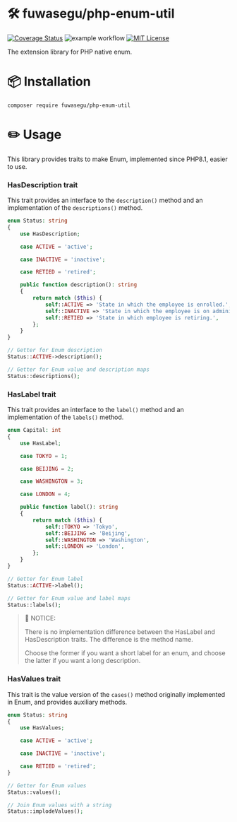 # 🛠 fuwasegu/php-enum-util
[![Coverage Status](https://coveralls.io/repos/github/fuwasegu/php-enum-util/badge.svg?branch=master)](https://coveralls.io/github/fuwasegu/php-enum-util?branch=master)
![example workflow](https://github.com/fuwasegu/php-enum-util/actions/workflows/ci.yml/badge.svg)
[![MIT License](http://img.shields.io/badge/license-MIT-blue.svg?style=flat)](LICENSE)

The extension library for PHP native enum.

# 📦 Installation
```shell
composer require fuwasegu/php-enum-util
```

# ✏️ Usage
This library provides traits to make Enum, implemented since PHP8.1, easier to use.

### HasDescription trait
This trait provides an interface to the `description()` method and an implementation of the `descriptions()` method.

```php
enum Status: string
{
    use HasDescription;

    case ACTIVE = 'active';

    case INACTIVE = 'inactive';

    case RETIED = 'retired';

    public function description(): string
    {
        return match ($this) {
            self::ACTIVE => 'State in which the employee is enrolled.',
            self::INACTIVE => 'State in which the employee is on administrative leave.',
            self::RETIED => 'State in which employee is retiring.',
        };
    }
}
```

```php
// Getter for Enum description
Status::ACTIVE->description();

// Getter for Enum value and description maps
Status::descriptions();
```

### HasLabel trait
This trait provides an interface to the `label()` method and an implementation of the `labels()` method.

```php
enum Capital: int
{
    use HasLabel;

    case TOKYO = 1;

    case BEIJING = 2;

    case WASHINGTON = 3;

    case LONDON = 4;

    public function label(): string
    {
        return match ($this) {
            self::TOKYO => 'Tokyo',
            self::BEIJING => 'Beijing',
            self::WASHINGTON => 'Washington',
            self::LONDON => 'London',
        };
    }
}
```

```php
// Getter for Enum label
Status::ACTIVE->label();

// Getter for Enum value and label maps
Status::labels();
```

> 📌 NOTICE:
> 
> There is no implementation difference between the HasLabel and HasDescription traits. The difference is the method name. 
> 
> Choose the former if you want a short label for an enum, and choose the latter if you want a long description.

### HasValues trait
This trait is the value version of the `cases()` method originally implemented in Enum, and provides auxiliary methods.

```php
enum Status: string
{
    use HasValues;

    case ACTIVE = 'active';

    case INACTIVE = 'inactive';

    case RETIED = 'retired';
}
```

```php
// Getter for Enum values
Status::values();

// Join Enum values with a string
Status::implodeValues();
```